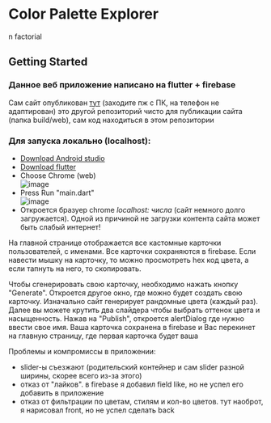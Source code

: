 # Color Palette Explorer

n factorial

## Getting Started

### Данное веб приложение написано на flutter + firebase

Сам сайт опубликован <a href = "https://kokeyev.github.io/color_palette_app/index.html">тут</a> (заходите пж с ПК, на телефон не адаптирован)
это другой репозиторий чисто для публикации сайта (папка build/web), сам код находиться в этом репозитории

### Для запуска локально (localhost):
* <a href = "https://developer.android.com/studio">Download Android studio</a>
* <a href = "https://docs.flutter.dev/get-started/install">Download flutter</a>
* Choose Chrome (web) <br>
  ![image](https://github.com/kokeyev/color_palette_explorer/assets/81364897/c0669ea1-40db-49e7-8a80-1efc950eea3c)
* Press Run "main.dart" <br>
  ![image](https://github.com/kokeyev/color_palette_explorer/assets/81364897/104a150c-4c54-4e99-b0c4-2ce13ed88341)
* Откроется бразуер chrome *localhost: числа* (сайт немного долго загружается). Одной из причиной не загрузки контента сайта может быть слабый интернет!


На главной странице отображается все кастомные карточки пользователей, с именами. Все карточки сохраняются в firebase. 
Если навести мышку на карточку, то можно просмотреть hex код цвета, а если тапнуть на него, то скопировать.

Чтобы сгенерировать свою карточку, необходимо нажать кнопку "Generate". Откроется другое окно, где можно будет создать свою карточку. Изначально сайт генерирует рандомные цвета (каждый раз). Далее вы можете крутить два слайдера чтобы выбрать оттенок цвета и насыщенность. Нажав на "Publish", откроется alertDialog где нужно ввести свое имя. Ваша карточка сохранена в firebase и Вас перекинет на главную страницу, где первая карточка будет ваша

Проблемы и компромиссы в приложении:
* slider-ы съезжают (родительский контейнер и сам slider разной ширины, скорее всего из-за этого)
* отказ от "лайков". в firebase я добавил field like, но не успел его добавить в приложение
* отказ от фильтрации по цветам, стилям и кол-во цветов. тут наоброт, я нарисовал front, но не успел сделать back

